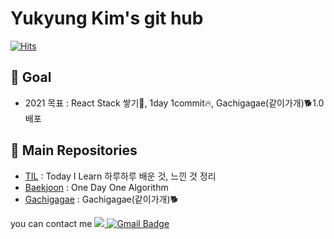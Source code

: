 Yukyung Kim's git hub
====       
[![Hits](https://hits.seeyoufarm.com/api/count/incr/badge.svg?url=https%3A%2F%2Fgithub.com%2Fyukyung123%2Fyukyung123&count_bg=%2379C83D&title_bg=%23555555&icon=&icon_color=#bd79d1&title=hits&edge_flat=false)](https://hits.seeyoufarm.com)


🔭 Goal
----

- 2021 목표 : React Stack 쌓기🐣, 1day 1commit🔥, Gachigagae(같이가개)🐕1.0 배포

🔭 Main Repositories
----
- <a href="https://github.com/yukyung123/TIL">TIL</a> : Today I Learn 하루하루 배운 것, 느낀 것 정리
- <a href="https://github.com/yukyung123/Baekjoon">Baekjoon</a> : One Day One Algorithm 
- <a href="https://github.com/yukyung123/gachigagae">Gachigagae</a> : Gachigagae(같이가개)🐕






you can contact me <a href="https://www.instagram.com/kimky_60/"><img src="https://img.shields.io/badge/Instagram-E4405F?style=flat-square&logo=Instagram&logoColor=white&link=https://www.instagram.com/kimky_60/"/> </a>
[![Gmail Badge](https://img.shields.io/badge/Gmail-D14836?style=flat&logo=Gmail&logoColor=white)](mailto:ygim36204@gmail.com)
